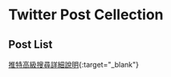 # Twitter Post Cellection

## Post List

[推特高級搜尋詳細說明](https://x.com/0xCheshire/status/1838070132461253058){:target="_blank"}


